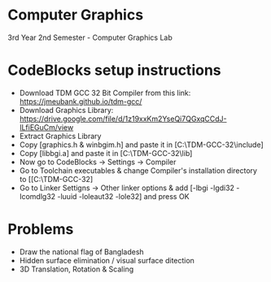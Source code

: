 # Computer Graphics
3rd Year 2nd Semester - Computer Graphics Lab

# CodeBlocks setup instructions
- Download TDM GCC 32 Bit Compiler from this link: https://jmeubank.github.io/tdm-gcc/
- Download Graphics Library: https://drive.google.com/file/d/1z19xxKm2YseQi7QGxqCCdJ-lLfiEGuCm/view
- Extract Graphics Library
- Copy [graphics.h & winbgim.h] and paste it in [C:\\TDM-GCC-32\\include]
- Copy [libbgi.a] and paste it in [C:\\TDM-GCC-32\\lib]
- Now go to CodeBlocks -> Settings -> Compiler 
- Go to Toolchain executables & change Compiler's installation directory to [[C:\\TDM-GCC-32]
- Go to Linker Settigns -> Other linker options & add [-lbgi -lgdi32 -lcomdlg32 -luuid -loleaut32 -lole32] and press OK

# Problems
- Draw the national flag of Bangladesh
- Hidden surface elimination / visual surface ditection
- 3D Translation, Rotation & Scaling